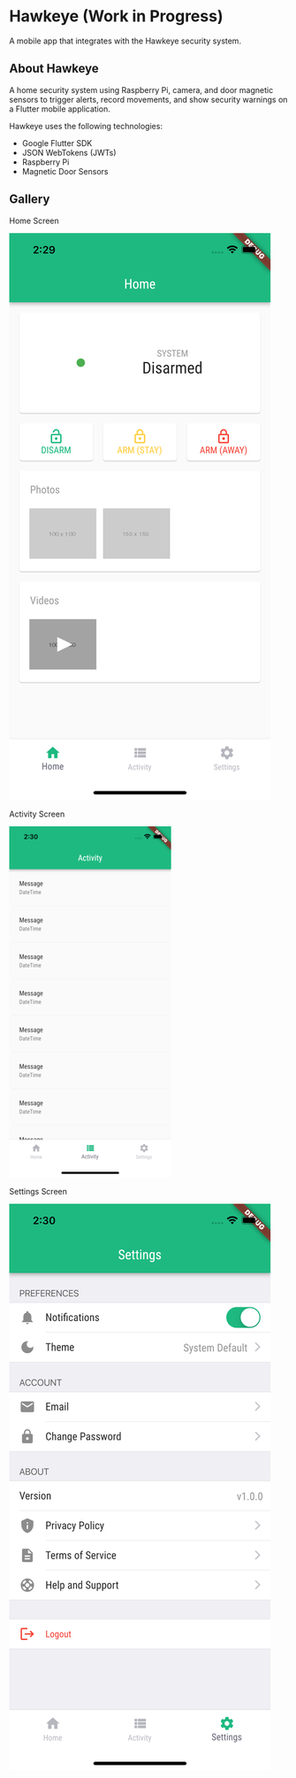 # Hawkeye (Work in Progress)

A mobile app that integrates with the Hawkeye security system.

## About Hawkeye

A home security system using Raspberry Pi, camera, and door magnetic sensors to trigger alerts, record movements, and show security warnings on a Flutter mobile application.

Hawkeye uses the following technologies:
- Google Flutter SDK
- JSON WebTokens (JWTs)
- Raspberry Pi
- Magnetic Door Sensors

## Gallery
Home Screen

![Home Screen](https://github.com/jdalvarez23/hawkeye-app/blob/master/images/home.png)

Activity Screen

![Activity Screen](https://github.com/jdalvarez23/hawkeye-app/blob/master/images/activity.png)

Settings Screen

![Settings Screen](https://github.com/jdalvarez23/hawkeye-app/blob/master/images/settings.png)